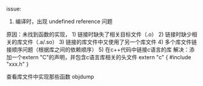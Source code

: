 
issue:

1. 编译时，出现 undefined reference 问题

原因：未找到函数的实现，
        1) 链接时缺失了相关目标文件（.o）
        2) 链接时缺少相关的库文件（.a/.so）
        3) 链接的库文件中又使用了另一个库文件
        4) 多个库文件链接顺序问题（根据库之间的依赖顺序）
        5) 在c++代码中链接c语言的库
        解决：添加一个extern "C"的声明，并包含c语言库相关的头文件
               extern "c"
               {
               #include "xxx.h" 
               }

查看库文件中实现那些函数
objdump

